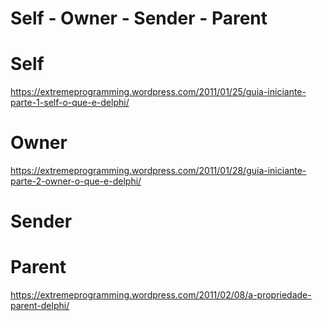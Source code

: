 # Self - Owner - Sender - Parent

# Self
https://extremeprogramming.wordpress.com/2011/01/25/guia-iniciante-parte-1-self-o-que-e-delphi/

# Owner
https://extremeprogramming.wordpress.com/2011/01/28/guia-iniciante-parte-2-owner-o-que-e-delphi/

# Sender

# Parent
https://extremeprogramming.wordpress.com/2011/02/08/a-propriedade-parent-delphi/
